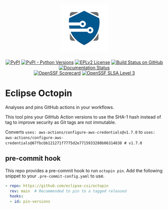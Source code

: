 <h1 align="center">

<a href="https://octopin.readthedocs.org">
  <img style="width: 150px;" src="https://raw.githubusercontent.com/eclipse-csi/.github/refs/heads/main/artwork/eclipse-csi/logo-emblem/500x500%20Transparent.png">
</a>

</h1>

<p align="center">
  <a href="https://pypi.org/project/octopin"><img alt="PyPI" src="https://img.shields.io/pypi/v/octopin.svg?color=blue&maxAge=600" /></a>
  <a href="https://pypi.org/project/octopin"><img alt="PyPI - Python Versions" src="https://img.shields.io/pypi/pyversions/octopin.svg?maxAge=600" /></a>
  <a href="https://github.com/eclipse-csi/octopin/blob/main/LICENSE"><img alt="EPLv2 License" src="https://img.shields.io/github/license/eclipse-csi/octopin" /></a>
  <a href="https://github.com/eclipse-csi/octopin/actions/workflows/build.yml?query=branch%3Amain"><img alt="Build Status on GitHub" src="https://github.com/eclipse-csi/octopin/actions/workflows/build.yml/badge.svg?branch:main&workflow:Build" /></a>
  <a href="https://octopin.readthedocs.io"><img alt="Documentation Status" src="https://readthedocs.org/projects/octopin/badge/?version=latest" /></a><br>
  <a href="https://scorecard.dev/viewer/?uri=github.com/eclipse-csi/octopin"><img alt="OpenSSF Scorecard" src="https://api.securityscorecards.dev/projects/github.com/eclipse-csi/octopin/badge" /></a>
  <a href="https://slsa.dev"><img alt="OpenSSF SLSA Level 3" src="https://slsa.dev/images/gh-badge-level3.svg" /></a>
</p>

# Eclipse Octopin

Analyses and pins GitHub actions in your workflows.

This tool pins your GitHub Action versions to use the SHA-1 hash
instead of tag to improve security as Git tags are not immutable.

Converts `uses: aws-actions/configure-aws-credentials@v1.7.0` to
`uses: aws-actions/configure-aws-credentials@67fbcbb121271f7775d2e7715933280b06314838 # v1.7.0`


## pre-commit hook

This repo provides a pre-commit hook to run `octopin pin`. Add the following
snippet to your `.pre-commit-config.yaml` to use.

```yaml
- repo: https://github.com/eclipse-csi/octopin
  rev: main  # Recommended to pin to a tagged released
  hooks:
  - id: pin-versions
```
